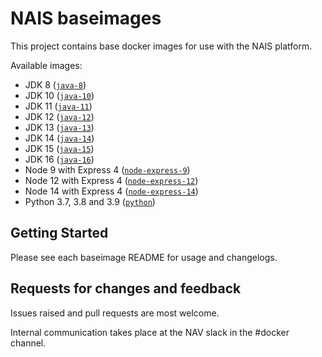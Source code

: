 NAIS baseimages
================

This project contains base docker images for use with the NAIS platform.

Available images:
* JDK 8 ([`java-8`](java-8/))
* JDK 10 ([`java-10`](java-10/))
* JDK 11 ([`java-11`](java-11/))
* JDK 12 ([`java-12`](java-12/))
* JDK 13 ([`java-13`](java-13/))
* JDK 14 ([`java-14`](java-14/))
* JDK 15 ([`java-15`](java-15/))
* JDK 16 ([`java-16`](java-16/))
* Node 9 with Express 4 ([`node-express-9`](node-express-9/))
* Node 12 with Express 4 ([`node-express-12`](node-express-12/))
* Node 14 with Express 4 ([`node-express-14`](node-express-14/))
* Python 3.7, 3.8 and 3.9 ([`python`](python/))

## Getting Started

Please see each baseimage README for usage and changelogs.

## Requests for changes and feedback

Issues raised and pull requests are most welcome. 

Internal communication takes place at the NAV slack in the #docker channel.
